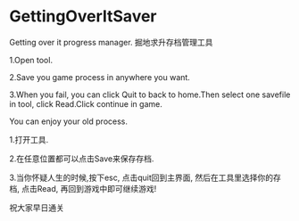 # GettingOverItSaver
Getting over it progress manager.  掘地求升存档管理工具


1.Open tool.

2.Save you game process in anywhere you want.

3.When you fail, you can click Quit to back to home.Then select one savefile in tool, click Read.Click continue in game.

You can enjoy your old process.



1.打开工具.

2.在任意位置都可以点击Save来保存存档.

3.当你怀疑人生的时候,按下esc, 点击quit回到主界面, 然后在工具里选择你的存档, 点击Read, 再回到游戏中即可继续游戏!

祝大家早日通关

